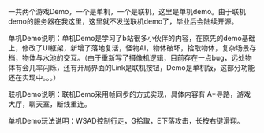 一共两个游戏Demo，一个是单机，一个是联机，这里是单机demo。由于联机demo的服务器在我这里，这里就不发送联机demo了，毕业后会陆续开源。

单机Demo说明：单机Demo是学习了b站很多小伙伴的内容，在原先的demo基础上，修改了UI框架，新增了落地复活，怪物AI，物体破坏，拾取物体，复杂场景存档，物体与水池的交互。（由于重新写了摄像机逻辑，目前存在一点bug，远处物体有会几率闪烁，还有开局界面的Link是联机按钮，Demo是单机版，这部分功能还在实现中。。。）

联机Demo说明：联机Demo采用帧同步的方式实现，具体内容有 A*寻路，游戏大厅，聊天室，断线重连。

单机Demo玩法说明：WSAD控制行走，G拾取，E下落攻击，长按右键滑翔。
